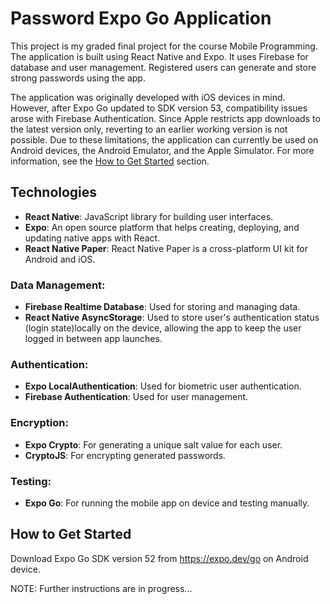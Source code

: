 # Password Expo Go Application

This project is my graded final project for the course Mobile Programming.
The application is built using React Native and Expo. It uses Firebase for database and user management. Registered users can generate and store strong passwords using the app.

The application was originally developed with iOS devices in mind.
However, after Expo Go updated to SDK version 53, compatibility issues arose with Firebase Authentication. Since Apple restricts app downloads to the latest version only, reverting to an earlier working version is not possible.
Due to these limitations, the application can currently be used on Android devices, the Android Emulator, and the Apple Simulator.
For more information, see the [How to Get Started](#how-to-get-started) section.

## Technologies

- **React Native**: JavaScript library for building user interfaces.
- **Expo**: An open source platform that helps creating, deploying, and updating native apps with React.
- **React Native Paper**: React Native Paper is a cross-platform UI kit for Android and iOS.

### Data Management:
- **Firebase Realtime Database**: Used for storing and managing data.
- **React Native AsyncStorage**: Used to store user's authentication status (login state)locally on the device, allowing the app to keep the user logged in between app launches.

### Authentication:
- **Expo LocalAuthentication**: Used for biometric user authentication.
- **Firebase Authentication**: Used for user management.

### Encryption:
- **Expo Crypto**: For generating a unique salt value for each user.
- **CryptoJS**: For encrypting generated passwords.

### Testing:
- **Expo Go**: For running the mobile app on device and testing manually.

## How to Get Started
Download Expo Go SDK version 52 from https://expo.dev/go on Android device.

NOTE: Further instructions are in progress...
